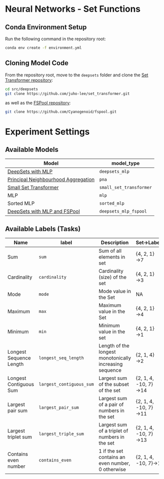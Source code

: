 # Neural Networks - Set Functions

## Conda Environment Setup

Run the following command in the repository root:

```bash
conda env create -f environment.yml
```

## Cloning Model Code

From the repository root, move to the `deepsets` folder and clone the
[Set Transformer repository](https://github.com/juho-lee/set_transformer):

```bash
cd src/deepsets
git clone https://github.com/juho-lee/set_transformer.git
```

as well as the [FSPool repository](https://github.com/Cyanogenoid/fspool):

```bash
git clone https://github.com/Cyanogenoid/fspool.git
```

# Experiment Settings

## Available Models

| Model                                                                                                                    | model_type              |
| ------------------------------------------------------------------------------------------------------------------------ | ----------------------- |
| [DeepSets with MLP](https://proceedings.neurips.cc/paper/2017/hash/f22e4747da1aa27e363d86d40ff442fe-Abstract.html)       | `deepsets_mlp`          |
| [Principal Neighbourhood Aggregation](https://papers.nips.cc/paper/2020/file/99cad265a1768cc2dd013f0e740300ae-Paper.pdf) | `pna`                   |
| [Small Set Transformer](https://proceedings.mlr.press/v97/lee19d.html)                                                   | `small_set_transformer` |
| MLP                                                                                                                      | `mlp`                   |
| Sorted MLP                                                                                                               | `sorted_mlp`            |
| [DeepSets with MLP and FSPool](https://arxiv.org/abs/1906.02795)                                                         | `deepsets_mlp_fspool`   |

## Available Labels (Tasks)

| Name                    | label                    | Description                                             | Set&rarr;Label            | Multiset&rarr;Label      |
| ----------------------- | ------------------------ | ------------------------------------------------------- | ------------------------- | ------------------------ |
| Sum                     | `sum`                    | Sum of all elements in set                              | {4, 2, 1}&rarr;7          | {4, 2, 1, 1}&rarr;8      |
| Cardinality             | `cardinality`            | Cardinality (size) of the set                           | {4, 2, 1}&rarr;3          | {4, 2, 1, 1}&rarr;4      |
| Mode                    | `mode`                   | Mode value in the Set                                   | NA                        | {4, 2, 1, 1}&rarr;1      |
| Maximum                 | `max`                    | Maximum value in the Set                                | {4, 2, 1}&rarr;4          | {4, 2, 1, 1}&rarr;4      |
| Minimum                 | `min`                    | Minimum value in the set                                | {4, 2, 1}&rarr;1          | {4, 2, 1, 1}&rarr;1      |
| Longest Sequence Length | `longest_seq_length`     | Length of the longest monotonically increasing sequence | {2, 1, 4}&rarr;2          | {2, 1, 1, 4}&rarr;3      |
| Longest Contiguous Sum  | `largest_contiguous_sum` | Largest sum of the subset of the set                    | {2, 1, 4, -10, 7}&rarr;14 | {2, 1, 1, 4, -10}&rarr;8 |
| Largest pair sum        | `largest_pair_sum`       | Largest sum of a pair of numbers in the set             | {2, 1, 4, -10, 7}&rarr;11 | {2, 1, 1, 4, -10}&rarr;6 |
| Largest triplet sum     | `largest_triple_sum`     | Largest sum of a triplet of numbers in the set          | {2, 1, 4, -10, 7}&rarr;13 | {2, 1, 1, 4, -10}&rarr;7 |
| Contains even number    | `contains_even`          | 1 if the set contains an even number, 0 otherwise       | {2, 1, 4, -10, 7}&rarr;1  | {3, 1, 1, 5, -9}&rarr;0  |
